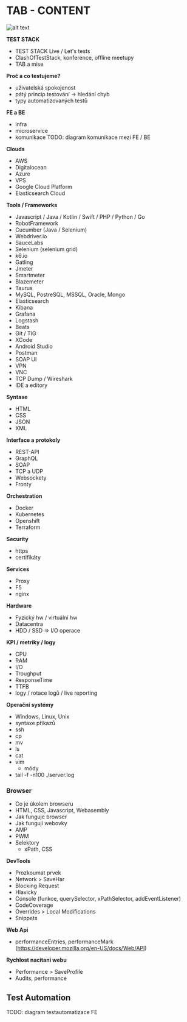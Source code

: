# TAB - CONTENT

![alt text](https://github.com/rdpanek/tab-trenink/raw/master/content/mindMap.jpeg "MindMap")

**TEST STACK**
* TEST STACK Live / Let's tests
* ClashOfTestStack, konference, offline meetupy
* TAB a mise

**Proč a co testujeme?**
* uživatelská spokojenost
* pátý princip testování -> hledání chyb
* typy automatizovaných testů

**FE a BE**
* infra
* microservice
* komunikace
TODO: diagram komunikace mezi FE / BE

**Clouds**
* AWS
* Digitalocean
* Azure
* VPS
* Google Cloud Platform
* Elasticsearch Cloud

**Tools / Frameworks**
* Javascript / Java / Kotlin / Swift / PHP / Python / Go 
* RobotFramework
* Cucumber (Java / Selenium)
* Webdriver.io
* SauceLabs
* Selenium (selenium grid)
* k6.io
* Gatling
* Jmeter
* Smartmeter
* Blazemeter
* Taurus
* MySQL, PostreSQL, MSSQL, Oracle, Mongo
* Elasticsearch
* Kibana
* Grafana
* Logstash
* Beats
* Git / TIG
* XCode
* Android Studio
* Postman
* SOAP UI
* VPN
* VNC
* TCP Dump / Wireshark
* IDE a editory

**Syntaxe**
* HTML
* CSS
* JSON 
* XML

**Interface a protokoly**
* REST-API
* GraphQL
* SOAP
* TCP a UDP
* Websockety
* Fronty

**Orchestration**
* Docker
* Kubernetes
* Openshift
* Terraform

**Security**
* https
* certifikáty

**Services**
* Proxy
* F5
* nginx

**Hardware**
* Fyzický hw / virtuální hw
* Datacentra
* HDD / SSD => I/O operace

**KPI / metriky / logy**
* CPU
* RAM
* I/O
* Troughput
* ResponseTime
* TTFB
* logy / rotace logů / live reporting

**Operační systémy**
* Windows, Linux, Unix
* syntaxe příkazů
* ssh
* cp
* mv
* ls
* cat
* vim
    * módy
* tail -f -n100 ./server.log

### Browser
- Co je úkolem browseru
- HTML, CSS, Javascript, Webasembly
- Jak funguje browser
- Jak fungují webovky
- AMP
- PWM
- Selektory
    * xPath, CSS

**DevTools**
- Prozkoumat prvek
- Network > SaveHar
- Blocking Request
- Hlavicky
- Console (funkce, querySelector, xPathSelector, addEventListener)
- CodeCoverage
- Overrides > Local Modifications
- Snippets

**Web Api**
- performanceEntries, performanceMark (https://developer.mozilla.org/en-US/docs/Web/API)

**Rychlost nacitani webu**
- Performance > SaveProfile
- Audits, performance


## Test Automation
TODO: diagram testautomatizace FE



